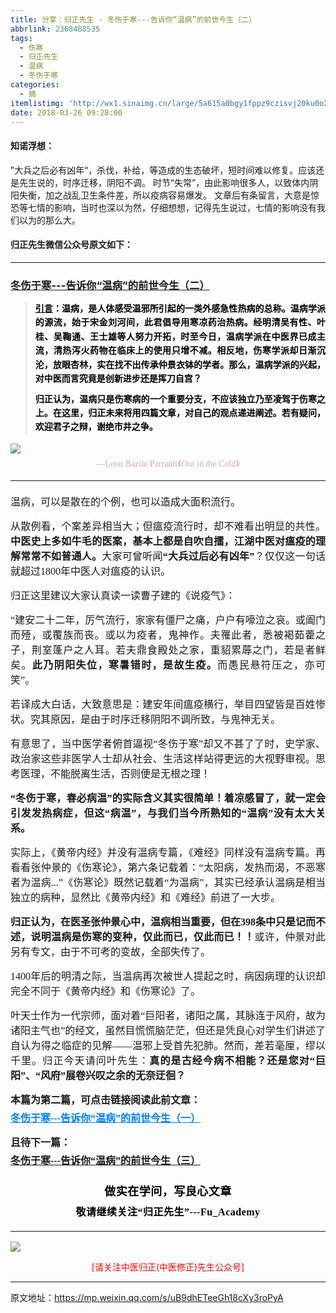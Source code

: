 ```yaml
---
title: 分享：归正先生 - 冬伤于寒---告诉你“温病”的前世今生（二）
abbrlink: 2368488535
tags:
  - 伤寒
  - 归正先生
  - 温病
  - 冬伤于寒
categories:
  - 摘
itemlistimg: 'http://wx1.sinaimg.cn/large/5a615a0bgy1fppz9czisvj20ku0o24qp.jpg'
date: 2018-03-26 09:28:00
---
```


#### 知诺浮想：
”大兵之后必有凶年“，杀伐，补给，等造成的生态破坏，短时间难以修复。应该还是先生说的，时序迁移，阴阳不调。 
时节“失常”，由此影响很多人，以致体内阴阳失衡，加之战乱卫生条件差，所以疫病容易爆发。
文章后有条留言，大意是惊恐等七情的影响，当时也深以为然，仔细想想，记得先生说过，七情的影响没有我们以为的那么大。  

#### 归正先生微信公众号原文如下：
---

###  [冬伤于寒---告诉你“温病”的前世今生（二）](https://mp.weixin.qq.com/s/uB9dhETeeGh18cXy3roPyA "跳转至原文")

<div class="rich_media_content ">
                    <blockquote><p style="margin-top: 10px;margin-bottom: 10px;text-align: justify;line-height: 1.5em;"><span style="text-decoration: underline;"><strong style="max-width: 100%;color: rgb(62, 62, 62);font-size: 14px;line-height: 22.4px;box-sizing: border-box !important;word-wrap: break-word !important;"><span style="text-decoration: underline;color: rgb(0, 0, 0);max-width: 100%;font-family: 仿宋;box-sizing: border-box !important;word-wrap: break-word !important;">引言</span></strong></span><strong style="max-width: 100%;color: rgb(62, 62, 62);font-size: 14px;line-height: 22.4px;box-sizing: border-box !important;word-wrap: break-word !important;"><span style="color: rgb(0, 0, 0);max-width: 100%;font-family: 仿宋;box-sizing: border-box !important;word-wrap: break-word !important;">：</span></strong><strong style="max-width: 100%;color: rgb(62, 62, 62);font-size: 14px;line-height: 22.4px;box-sizing: border-box !important;word-wrap: break-word !important;"><span style="color: rgb(0, 0, 0);max-width: 100%;font-family: 仿宋;box-sizing: border-box !important;word-wrap: break-word !important;">温病，是人体感受温邪所引起的一类外感急性热病的总称。温病学派的源流，始于宋金刘河间，此君倡导用寒凉药治热病。经明清吴有性、叶桂、吴鞠通、王士雄等人努力开拓，时至今日，温病学派在中医界已成主流，清热泻火药物在临床上的使用只增不减。相反地，伤寒学派却日渐沉沦，放眼杏林，实在找不出传承仲景衣钵的学者。那么，温病学派的兴起，对中医而言究竟是创新进步还是挥刀自宫？</span></strong></p><p style="margin-top: 10px;text-align: justify;line-height: 1.5em;margin-bottom: 10px;"><strong style="max-width: 100%;color: rgb(62, 62, 62);font-size: 14px;line-height: 22.4px;box-sizing: border-box !important;word-wrap: break-word !important;"><span style="color: rgb(0, 0, 0);max-width: 100%;font-family: 仿宋;box-sizing: border-box !important;word-wrap: break-word !important;"><strong style="text-align: justify;white-space: normal;max-width: 100%;color: rgb(62, 62, 62);font-size: 14px;line-height: 22.4px;box-sizing: border-box !important;word-wrap: break-word !important;"><span style="color: rgb(0, 0, 0);max-width: 100%;font-family: 仿宋;box-sizing: border-box !important;word-wrap: break-word !important;">归正认为，温病只是伤寒病的一个重要分支，不应该独立乃至凌驾于伤寒之上。</span></strong><strong style="text-align: justify;white-space: normal;max-width: 100%;color: rgb(62, 62, 62);font-size: 14px;line-height: 22.4px;box-sizing: border-box !important;word-wrap: break-word !important;"><span style="color: rgb(0, 0, 0);max-width: 100%;font-family: 仿宋;box-sizing: border-box !important;word-wrap: break-word !important;">在这里，归正未来将用四篇文章，对自己的观点递进阐述。若有疑问，欢迎君子之辩，谢绝市井之争。</span></strong></span></strong></p></blockquote><p style="text-align: justify;margin-top: 10px;margin-bottom: 5px;line-height: normal;"><img style="clear: both; display: block; margin:auto;" src="http://wx1.sinaimg.cn/large/5a615a0bgy1fppz9czisvj20ku0o24qp.jpg" data-type="jpeg" data-w="750" data-backw="558" data-backh="645" style="width: 100%;"></p><p style="text-align: center;line-height: normal;margin-bottom: 15px;margin-top: 5px;"><span style="color: rgb(0, 128, 255);text-decoration: underline;"><strong style="max-width: 100%;color: rgb(62, 62, 62);font-size: 14px;line-height: 22.4px;box-sizing: border-box !important;word-wrap: break-word !important;"></strong></span><span style="text-align: center;font-family: 仿宋;max-width: 100%;color: rgb(215, 171, 169);font-size: 14px;line-height: 22.4px;box-sizing: border-box !important;word-wrap: break-word !important;">---Leon Bazile Parrault《Out in the Cold</span><span style="text-align: center;color: rgb(215, 171, 169);font-size: 14px;line-height: 22.4px;font-family: Arial, 宋体;">》</span></p><hr><p style="margin-bottom: 15px;text-align: justify;margin-top: 20px;"><span style="font-family: 仿宋;font-size: 16px;text-align: justify;">温病，可以是散在的个例，也可以造成大面积流行。</span></p><p style="margin-top: 15px;margin-bottom: 15px;text-align: justify;"><span style="font-family: 仿宋;font-size: 16px;text-align: justify;">从散例看，个案差异相当大；但瘟疫流行时，却不难看出明显的共性。<strong>中医史上多如牛毛的医案，基本上都是自吹自擂，江湖中医对瘟疫的理解常常不如普通人。</strong>大家可曾听闻<strong>“大兵过后必有凶年”</strong>？仅仅这一句话就超过1800年中医人对瘟疫的认识。</span></p><p style="margin-top: 15px;margin-bottom: 15px;text-align: justify;"><span style="font-family: 仿宋;font-size: 16px;text-align: justify;">归正这里建议大家认真读一读曹子建的《说疫气》：</span></p><p style="margin-top: 15px;margin-bottom: 15px;text-align: justify;"><span style="font-family: 仿宋;font-size: 16px;text-align: justify;">“建安二十二年，厉气流行，家家有僵尸之痛，户户有嚎泣之哀。或阖门而殪，或覆族而丧。或以为疫者，鬼神作。夫罹此者，悉被褐茹藿之子，荆室蓬户之人耳。若夫鼎食殿处之家，重貂累蓐之门，若是者鲜矣。<strong>此乃阴阳失位，寒暑错时，是故生疫。</strong>而愚民悬符压之，亦可笑”。&nbsp;</span></p><p style="margin-top: 15px;margin-bottom: 15px;text-align: justify;"><span style="font-family: 仿宋;font-size: 16px;text-align: justify;">若译成大白话，大致意思是：建安年间瘟疫横行，举目四望皆是百姓惨状。究其原因，是由于<span style="font-family: 仿宋;font-size: 16px;text-align: justify;">时序迁移</span>阴阳不调</span><span style="font-family: 仿宋;font-size: 16px;color: rgb(34, 34, 34);white-space: pre-wrap;">所致，与鬼神无关。</span></p><p style="margin-top: 15px;margin-bottom: 15px;text-align: justify;"><span style="font-family: 仿宋;font-size: 16px;">有意思了，当中医学者俯首逼视“冬伤于寒”却又不甚了了时，史学家、政治家这些非医学人士却从社会、生活这样站得更远的大视野审视。思考医理，不能脱离生活，否则便是无根之理！</span><br><span style="font-family: 仿宋;font-size: 16px;text-align: justify;"></span></p><p style="margin-top: 15px;margin-bottom: 15px;text-align: justify;"><strong><span style="font-family: 仿宋;font-size: 16px;text-align: justify;">“冬伤于寒，春必病温”的实际含义其实很简单！着凉感冒了，就一定会引发发热病症，但这“病温”，与我们当今所熟知的“温病”没有太大关系。</span></strong></p><p style="margin-top: 15px;margin-bottom: 15px;text-align: justify;"><span style="font-family: 仿宋;font-size: 16px;text-align: justify;">实际上，《黄帝内经》并没有温病专篇，《难经》同样没有温病专篇。再看看张仲景的《伤寒论》，第六条记载着：“太阳病，发热而渴，不恶寒者为温病...”《伤寒论》既然记载着“为温病”，其实已经承认温病是相当独立的病种，显然比《黄帝内经》和《难经》前进了一大步。</span></p><p style="margin-top: 15px;margin-bottom: 15px;text-align: justify;"><span style="font-family: 仿宋;font-size: 16px;text-align: justify;"><strong>归正认为，在医圣张仲景心中，温病相当重要，但在398条中只是记而不述，说明温病是伤寒的变种，仅此而已，仅此而已！！</strong>或许，仲景对此另有专文，由于不可考的变故，全部失传了。</span></p><p style="margin-top: 15px;margin-bottom: 15px;text-align: justify;"><span style="font-family: 仿宋;font-size: 16px;text-align: justify;">1400年后的明清之际，当温病再次被世人提起之时，病因病理的认识却完全不同于《黄帝内经》和《伤寒论》了。&nbsp;</span></p><p style="margin-top: 15px;margin-bottom: 15px;text-align: justify;"><span style="font-family: 仿宋;font-size: 16px;text-align: justify;">叶天士作为一代宗师，面对着“巨阳者，诸阳之属，其脉连于风府，故为诸阳主气也”的经文，虽然目慌慌脑茫茫，但还是凭良心对学生们讲述了自认为得之临症的见解——温邪上受首先犯肺。然而，差若毫厘，缪以千里。归正今天请问叶先生：<strong>真的是古经今病不相能？还是您对“巨阳”、“风府”展卷兴叹之余的无奈迂徊？</strong></span></p><p style="margin-top: 15px;text-align: justify;margin-bottom: 5px;"><strong style="font-family: 仿宋;font-size: 16px;">本篇为第二篇，可点击链接阅读此前文章：</strong></p><p style="white-space: normal;text-align: justify;line-height: normal;margin-bottom: 15px;margin-top: 5px;"><span style="color: rgb(0, 128, 255);text-decoration: underline;font-family: 仿宋;font-size: 16px;"><strong><a href="http://mp.weixin.qq.com/s?__biz=MzI5NzQzMzY5NQ==&amp;mid=2247484024&amp;idx=1&amp;sn=675e133b1a206a2d0e7494c5725f3692&amp;chksm=ecb46d48dbc3e45ecb027e191485adf1196f1a3bdb640b5002857678f5f2bc9a84e191693d51&amp;scene=21#wechat_redirect" target="_blank" style="color: rgb(0, 128, 255);text-decoration: underline;">冬伤于寒---告诉你“温病”的前世今生（一）</a></strong></span></p><p style="white-space: normal;text-align: justify;line-height: normal;margin-top: 15px;margin-bottom: 5px;"><strong style="font-family: 仿宋;font-size: 16px;">且待下一篇：</strong></p><p style="margin-bottom: 25px;white-space: normal;text-align: justify;line-height: normal;margin-top: 5px;"><span style="font-family: 仿宋;font-size: 16px;text-decoration: underline;"><strong>冬伤于寒---告诉你“温病”的前世今生（三）</strong></span></p><p style="margin-top: 15px;margin-bottom: 15px;white-space: normal;text-align: justify;"><span style="font-family: 仿宋;font-size: 16px;"></span></p><p style="margin-top: 25px;margin-bottom: 5px;font-size: 16px;white-space: normal;max-width: 100%;min-height: 1em;color: rgb(62, 62, 62);text-align: center;line-height: 1.75em;box-sizing: border-box !important;word-wrap: break-word !important;"><strong><span style="font-size: 18px;color: rgb(0, 0, 0);max-width: 100%;font-family: 仿宋;letter-spacing: 0.5px;box-sizing: border-box !important;word-wrap: break-word !important;">做实在学问，写良心文章</span></strong></p><p style="margin-top: 5px;margin-bottom: 15px;font-size: 16px;white-space: normal;max-width: 100%;min-height: 1em;color: rgb(62, 62, 62);line-height: 1.75em;text-align: center;box-sizing: border-box !important;word-wrap: break-word !important;"><strong><span style="color: rgb(0, 0, 0);max-width: 100%;font-family: 仿宋;letter-spacing: 0.5px;box-sizing: border-box !important;word-wrap: break-word !important;">敬请继续关注“归正先生”---Fu_Academy</span></strong></p><hr style="font-size: 16px;white-space: normal;max-width: 100%;color: rgb(62, 62, 62);box-sizing: border-box !important;word-wrap: break-word !important;">
					<img style="clear: both; display: block; margin:auto;" src="http://wx1.sinaimg.cn/mw690/8bf740e1gy1fgqt1hfuomj20hs0bzmyp.jpg" /><p style="text-align: center; color: red">[请关注中医归正(中医修正)先生公众号]</p><hr />
                </div>



原文地址：https://mp.weixin.qq.com/s/uB9dhETeeGh18cXy3roPyA
